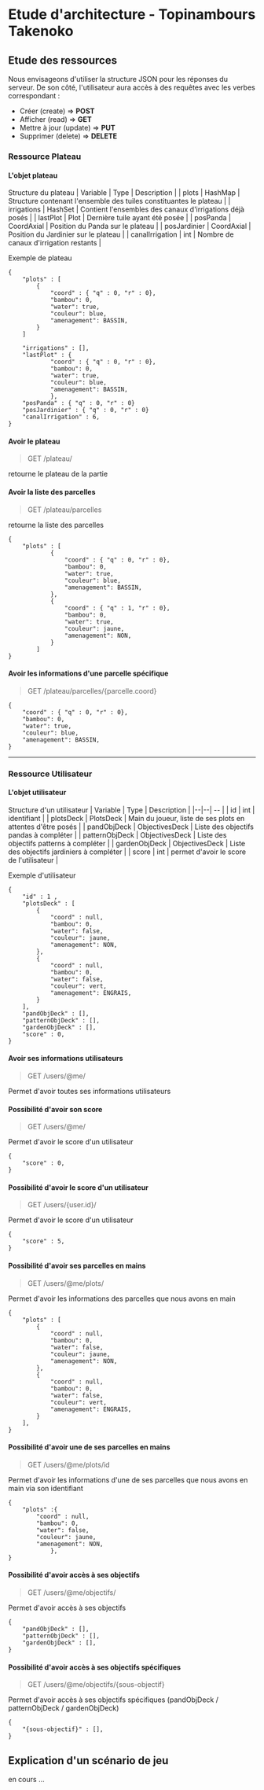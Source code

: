 # Etude d'architecture - Topinambours Takenoko
## Etude des ressources
Nous envisageons d'utiliser la structure JSON pour les réponses du serveur.
De son côté, l'utilisateur aura accès à des requêtes avec les verbes correspondant :
-   Créer (create) =>  **POST**
-   Afficher (read) =>  **GET**
-   Mettre à jour (update) =>  **PUT**
-   Supprimer (delete) =>  **DELETE** 


### Ressource Plateau
#### L'objet plateau

Structure du plateau
| Variable | Type | Description |
| plots | HashMap | Structure contenant l'ensemble des tuiles constituantes le plateau |
| irrigations | HashSet | Contient l'ensembles des canaux d'irrigations déjà posés |
| lastPlot | Plot | Dernière tuile ayant été posée |
| posPanda | CoordAxial | Position du Panda sur le plateau |
| posJardinier | CoordAxial | Position du Jardinier sur le plateau |
| canalIrrigation | int | Nombre de canaux d'irrigation restants |

Exemple de plateau

    {
    	"plots" : [
	    	{
		    	"coord" : { "q" : 0, "r" : 0},
				"bambou": 0,
				"water": true,
				"couleur": blue,
				"amenagement": BASSIN,
		    }
		]
		
    	"irrigations" : [],
    	"lastPlot" : {
		    	"coord" : { "q" : 0, "r" : 0},
				"bambou": 0,
				"water": true,
				"couleur": blue,
				"amenagement": BASSIN,
			    },
    	"posPanda" : { "q" : 0, "r" : 0}
    	"posJardinier" : { "q" : 0, "r" : 0}
    	"canalIrrigation" : 6,
    }


#### Avoir le plateau
> GET /plateau/

retourne le plateau de la partie

#### Avoir la liste des parcelles
> GET /plateau/parcelles

retourne la liste des parcelles

    {
	    "plots" : [
		    	{
			    	"coord" : { "q" : 0, "r" : 0},
					"bambou": 0,
					"water": true,
					"couleur": blue,
					"amenagement": BASSIN,
			    },
			    {
			    	"coord" : { "q" : 1, "r" : 0},
					"bambou": 0,
					"water": true,
					"couleur": jaune,
					"amenagement": NON,
			    }
			]
	}

#### Avoir les informations d'une parcelle spécifique
> GET /plateau/parcelles/{parcelle.coord}

    {
		"coord" : { "q" : 0, "r" : 0},
		"bambou": 0,
		"water": true,
		"couleur": blue,
		"amenagement": BASSIN,
	}

___

### Ressource Utilisateur
#### L'objet utilisateur
Structure d'un utilisateur
| Variable | Type | Description |
|--|--| -- |
| id | int | identifiant |
| plotsDeck | PlotsDeck | Main du joueur, liste de ses plots en attentes d'être posés |
| pandObjDeck | ObjectivesDeck | Liste des objectifs pandas à compléter |
| patternObjDeck | ObjectivesDeck | Liste des objectifs patterns à compléter |
| gardenObjDeck | ObjectivesDeck | Liste des objectifs jardiniers à compléter |
| score | int | permet d'avoir le score de l'utilisateur |

Exemple d'utilisateur

    {
	    "id" : 1 ,
	    "plotsDeck" : [
		    {
				"coord" : null,
				"bambou": 0,
				"water": false,
				"couleur": jaune,
				"amenagement": NON,
			},
			{
				"coord" : null,
				"bambou": 0,
				"water": false,
				"couleur": vert,
				"amenagement": ENGRAIS,
			}
	    ],
	    "pandObjDeck" : [],
	    "patternObjDeck" : [],
	    "gardenObjDeck" : [],
	    "score" : 0,
	}

#### Avoir ses informations utilisateurs
> GET /users/@me/

Permet d'avoir toutes ses informations utilisateurs

#### Possibilité d'avoir son score
> GET /users/@me/

Permet d'avoir le score d'un utilisateur

    {
	    "score" : 0,
	}

#### Possibilité d'avoir le score d'un utilisateur 
> GET /users/{user.id}/

Permet d'avoir le score d'un utilisateur

    {
	    "score" : 5,
	}
#### Possibilité d'avoir ses parcelles en mains
> GET /users/@me/plots/

Permet d'avoir les informations des parcelles que nous avons en main

    {
	    "plots" : [
		    {
				"coord" : null,
				"bambou": 0,
				"water": false,
				"couleur": jaune,
				"amenagement": NON,
			},
			{
				"coord" : null,
				"bambou": 0,
				"water": false,
				"couleur": vert,
				"amenagement": ENGRAIS,
			}
	    ],
    }
    
#### Possibilité d'avoir une de ses parcelles en mains
> GET /users/@me/plots/id

Permet d'avoir les informations d'une de ses parcelles que nous avons en main via son identifiant

    {
	    "plots" :{
			"coord" : null,
			"bambou": 0,
			"water": false,
			"couleur": jaune,
			"amenagement": NON,
				},
    }

#### Possibilité d'avoir accès à ses objectifs
> GET /users/@me/objectifs/

Permet d'avoir accès à ses objectifs

	{
	    "pandObjDeck" : [],
	    "patternObjDeck" : [],
	    "gardenObjDeck" : [],
	}

#### Possibilité d'avoir accès à ses objectifs spécifiques
> GET /users/@me/objectifs/{sous-objectif}

Permet d'avoir accès à ses objectifs spécifiques (pandObjDeck / patternObjDeck / gardenObjDeck)

	{
	    "{sous-objectif}" : [],
	}
	
## Explication d'un scénario de jeu

en cours ...
